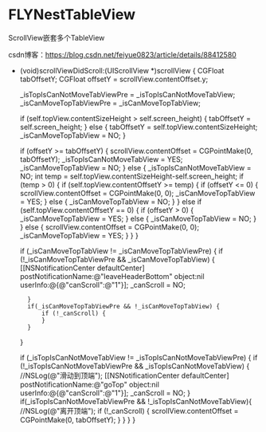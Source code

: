 # FLYNestTableView
ScrollView嵌套多个TableView

csdn博客：https://blog.csdn.net/feiyue0823/article/details/88412580

- (void)scrollViewDidScroll:(UIScrollView *)scrollView {
    CGFloat tabOffsetY;
    CGFloat offsetY = scrollView.contentOffset.y;
    
    _isTopIsCanNotMoveTabViewPre = _isTopIsCanNotMoveTabView;
    _isCanMoveTopTabViewPre = _isCanMoveTopTabView;
    
    if (self.topView.contentSizeHeight > self.screen_height) {
        tabOffsetY = self.screen_height;
    } else {
        tabOffsetY = self.topView.contentSizeHeight;
        _isCanMoveTopTabView = NO;
    }
    
    if (offsetY >= tabOffsetY) {
        scrollView.contentOffset = CGPointMake(0, tabOffsetY);
        _isTopIsCanNotMoveTabView = YES;
        _isCanMoveTopTabView = NO;
    } else {
        _isTopIsCanNotMoveTabView = NO;
        int temp = self.topView.contentSizeHeight-self.screen_height;
        if (temp > 0) {
            if (self.topView.contentOffsetY >= temp) {
                if (offsetY <= 0) {
                    scrollView.contentOffset = CGPointMake(0, 0);
                    _isCanMoveTopTabView = YES;
                } else {
                    _isCanMoveTopTabView = NO;
                }
            } else if (self.topView.contentOffsetY == 0) {
                if (offsetY > 0) {
                    _isCanMoveTopTabView = YES;
                } else {
                    _isCanMoveTopTabView = NO;
                }
            }
            else {
                scrollView.contentOffset = CGPointMake(0, 0);
                _isCanMoveTopTabView = YES;
            }
        }
    }
    
    
    if (_isCanMoveTopTabView != _isCanMoveTopTabViewPre) {
        if (!_isCanMoveTopTabViewPre && _isCanMoveTopTabView) {
            [[NSNotificationCenter defaultCenter] postNotificationName:@"leaveHeaderBottom" object:nil userInfo:@{@"canScroll":@"1"}];
            _canScroll = NO;
            
        }
        if(_isCanMoveTopTabViewPre && !_isCanMoveTopTabView) {
            if (!_canScroll) {
            }
        }
    }
    
    
    if (_isTopIsCanNotMoveTabView != _isTopIsCanNotMoveTabViewPre) {
        if (!_isTopIsCanNotMoveTabViewPre && _isTopIsCanNotMoveTabView) {
            //NSLog(@"滑动到顶端");
            [[NSNotificationCenter defaultCenter] postNotificationName:@"goTop" object:nil userInfo:@{@"canScroll":@"1"}];
            _canScroll = NO;
        }
        if(_isTopIsCanNotMoveTabViewPre && !_isTopIsCanNotMoveTabView){
            //NSLog(@"离开顶端");
            if (!_canScroll) {
                scrollView.contentOffset = CGPointMake(0, tabOffsetY);
            }
        }
    }
}
